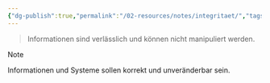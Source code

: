 ```yaml
---
{"dg-publish":true,"permalink":"/02-resources/notes/integritaet/","tags":["sicherheit/it-sicherheit"],"noteIcon":"","updated":"2025-10-29T12:59:06.829+01:00"}
---
```


> Informationen sind verlässlich und können nicht manipuliert werden.

> [!note] 
> Informationen und Systeme sollen korrekt und unveränderbar sein.


